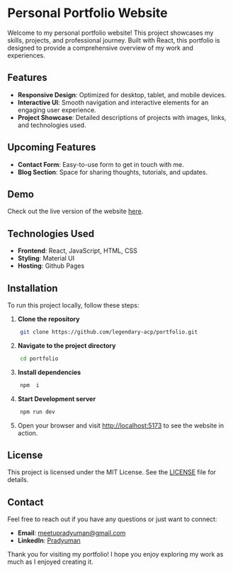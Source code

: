 
# Personal Portfolio Website
Welcome to my personal portfolio website! This project showcases my skills, projects, and professional journey. Built with React, this portfolio is designed to provide a comprehensive overview of my work and experiences.
## Features
-  **Responsive Design**: Optimized for desktop, tablet, and mobile devices.
-  **Interactive UI**: Smooth navigation and interactive elements for an engaging user experience.
-  **Project Showcase**: Detailed descriptions of projects with images, links, and technologies used.
## Upcoming Features
-  **Contact Form**: Easy-to-use form to get in touch with me.
-  **Blog Section**: Space for sharing thoughts, tutorials, and updates.
## Demo
Check out the live version of the website [here](https://legendary-acp.github.io/portfolio/).

## Technologies Used
-  **Frontend**: React, JavaScript, HTML, CSS
-  **Styling**: Material UI
-  **Hosting**: Github Pages
## Installation
To run this project locally, follow these steps:
1.  **Clone the repository**
```bash
    git clone https://github.com/legendary-acp/portfolio.git
```

2. **Navigate to the project directory**
```bash
    cd portfolio
```

3.  **Install dependencies**
```bash
    npm  i
```

4.  **Start  Development  server**
```bash
    npm run dev
```
 
5. Open your browser and visit [http://localhost:5173](http://localhost:5173) to see the website in action.

## License
This project is licensed under the MIT License. See the [LICENSE](https://github.com/legendary-acp/portfolio/blob/main/LICENSE) file for details.

## Contact
Feel free to reach out if you have any questions or just want to connect:
-   **Email**: [meetupradyuman@gmail.com](mailto:meetupradyuman@gmail.com)
-   **LinkedIn**: [Pradyuman](https://www.linkedin.com/in/ppradyu)


Thank you for visiting my portfolio! I hope you enjoy exploring my work as much as I enjoyed creating it.
